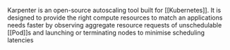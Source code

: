 Karpenter is an open-source autoscaling tool built for [[Kubernetes]]. It is designed to provide the right compute resources to match an applications needs faster by observing aggregate resource requests of unschedulable [[Pod]]s and launching or terminating nodes to minimise scheduling latencies